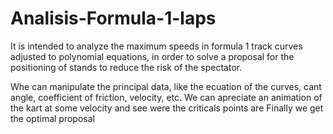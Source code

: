 # Analisis-Formula-1-laps
It is intended to analyze the maximum speeds in formula 1 track curves adjusted to polynomial equations, in order to solve a proposal for the positioning of stands to reduce the risk of the spectator.

Whe can manipulate the principal data, like the ecuation of the curves, cant angle, coefficient of friction, velocity, etc.
We can apreciate an animation of the kart at some velocity and see were the criticals points are
Finally we get the optimal proposal


